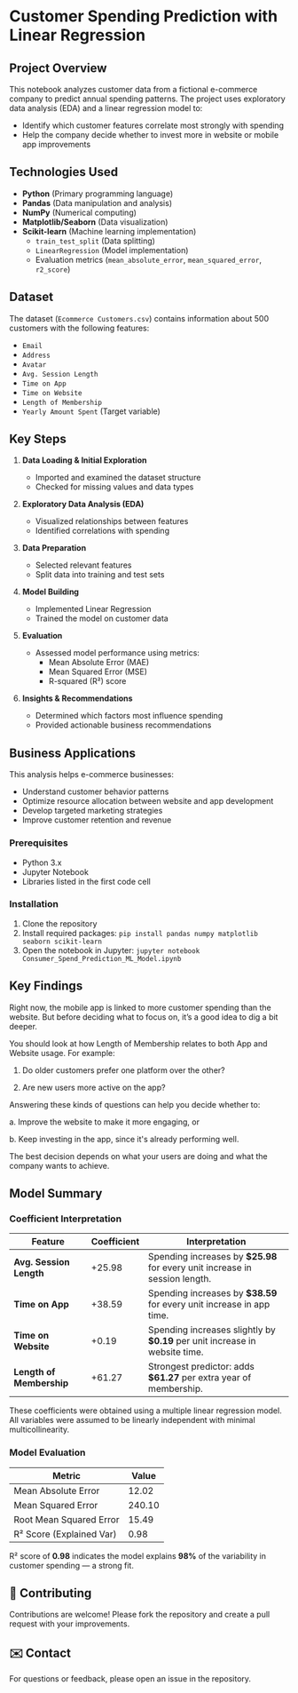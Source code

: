 # Customer Spending Prediction with Linear Regression

## Project Overview

This notebook analyzes customer data from a fictional e-commerce company to predict annual spending patterns. The project uses exploratory data analysis (EDA) and a linear regression model to:

- Identify which customer features correlate most strongly with spending
- Help the company decide whether to invest more in website or mobile app improvements

## Technologies Used

- **Python** (Primary programming language)
- **Pandas** (Data manipulation and analysis)
- **NumPy** (Numerical computing)
- **Matplotlib/Seaborn** (Data visualization)
- **Scikit-learn** (Machine learning implementation)
  - `train_test_split` (Data splitting)
  - `LinearRegression` (Model implementation)
  - Evaluation metrics (`mean_absolute_error`, `mean_squared_error`, `r2_score`)

## Dataset

The dataset (`Ecommerce Customers.csv`) contains information about 500 customers with the following features:

- `Email`
- `Address`
- `Avatar`
- `Avg. Session Length`
- `Time on App`
- `Time on Website`
- `Length of Membership`
- `Yearly Amount Spent` (Target variable)

## Key Steps

1. **Data Loading & Initial Exploration**
   - Imported and examined the dataset structure
   - Checked for missing values and data types

2. **Exploratory Data Analysis (EDA)**
   - Visualized relationships between features
   - Identified correlations with spending

3. **Data Preparation**
   - Selected relevant features
   - Split data into training and test sets

4. **Model Building**
   - Implemented Linear Regression
   - Trained the model on customer data

5. **Evaluation**
   - Assessed model performance using metrics:
     - Mean Absolute Error (MAE)
     - Mean Squared Error (MSE)
     - R-squared (R²) score

6. **Insights & Recommendations**
   - Determined which factors most influence spending
   - Provided actionable business recommendations

##  Business Applications

This analysis helps e-commerce businesses:
- Understand customer behavior patterns
- Optimize resource allocation between website and app development
- Develop targeted marketing strategies
- Improve customer retention and revenue


### Prerequisites
- Python 3.x
- Jupyter Notebook
- Libraries listed in the first code cell

### Installation
1. Clone the repository
2. Install required packages: `pip install pandas numpy matplotlib seaborn scikit-learn`
3. Open the notebook in Jupyter: `jupyter notebook Consumer_Spend_Prediction_ML_Model.ipynb`

## Key Findings

Right now, the mobile app is linked to more customer spending than the website. But before deciding what to focus on, it’s a good idea to dig a bit deeper.

You should look at how Length of Membership relates to both App and Website usage. For example:

1. Do older customers prefer one platform over the other?

2. Are new users more active on the app?

Answering these kinds of questions can help you decide whether to:

a. Improve the website to make it more engaging, or

b. Keep investing in the app, since it's already performing well.

The best decision depends on what your users are doing and what the company wants to achieve.

## Model Summary

### Coefficient Interpretation

| Feature                  | Coefficient | Interpretation                                                               |
| ------------------------ | ----------- | ---------------------------------------------------------------------------- |
| **Avg. Session Length**  | +25.98      | Spending increases by **\$25.98** for every unit increase in session length. |
| **Time on App**          | +38.59      | Spending increases by **\$38.59** for every unit increase in app time.       |
| **Time on Website**      | +0.19       | Spending increases slightly by **\$0.19** per unit increase in website time. |
| **Length of Membership** | +61.27      | Strongest predictor: adds **\$61.27** per extra year of membership.          |

These coefficients were obtained using a multiple linear regression model. All variables were assumed to be linearly independent with minimal multicollinearity.

### Model Evaluation

| Metric                   | Value  |
| ------------------------ | ------ |
| Mean Absolute Error      | 12.02  |
| Mean Squared Error       | 240.10 |
| Root Mean Squared Error  | 15.49  |
| R² Score (Explained Var) | 0.98   |

R² score of **0.98** indicates the model explains **98%** of the variability in customer spending — a strong fit.

## 🤝 Contributing

Contributions are welcome! Please fork the repository and create a pull request with your improvements.

## ✉️ Contact

For questions or feedback, please open an issue in the repository.
